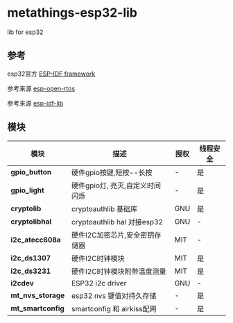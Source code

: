 # metathings-esp32-lib
lib for esp32

## 参考

esp32官方 [ESP-IDF framework](https://github.com/espressif/esp-idf)

参考来源 [esp-open-rtos](https://github.com/SuperHouse/esp-open-rtos)

参考来源 [esp-idf-lib](https://github.com/UncleRus/esp-idf-lib)


## 模块

| 模块              | 描述                                                                     | 授权 | 线程安全|
|-------------------|-------------------------------------------------------------------------|------|--------|
| **gpio_button**   | 硬件gpio按键,短按--长按                                                  | -     | 是     |
| **gpio_light**    | 硬件gpio灯, 亮灭,自定义时间闪烁                                           | -     | 是     |
| **cryptolib**     | cryptoauthlib 基础库                                                    | GNU   | 是     |
| **cryptolibhal**  | cryptoauthlib hal 对接esp32                                             | GNU   | -      |
| **i2c_atecc608a** | 硬件I2C加密芯片,安全密钥存储器                                            | MIT  | -      |
| **i2c_ds1307**    | 硬件I2C时钟模块                                                          | MIT  | 是     |
| **i2c_ds3231**    | 硬件I2C时钟模块附带温度测量                                               | MIT  | 是     |
| **i2cdev**        | ESP32 i2c driver                                                        | GNU  | -      |
| **mt_nvs_storage**| esp32 nvs 键值对持久存储                                                 | -    | 是     |
| **mt_smartconfig**| smartconfig 和 airkiss配网                                               | -   | 是     |
